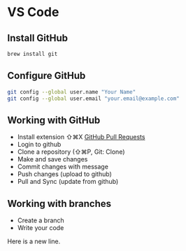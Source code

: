 # VS Code

## Install GitHub
```bash
brew install git
```

## Configure GitHub
```bash
git config --global user.name "Your Name"
git config --global user.email "your.email@example.com"
```


## Working with GitHub
* Install extension ⇧⌘X [GitHub Pull Requests](https://marketplace.visualstudio.com/items?itemName=GitHub.vscode-pull-request-github)
* Login to github
* Clone a repository (⇧⌘P, Git: Clone)
* Make and save changes
* Commit changes with message
* Push changes (upload to github)
* Pull and Sync (update from github)

## Working with branches
* Create a branch
* Write your code

Here is a new line.
